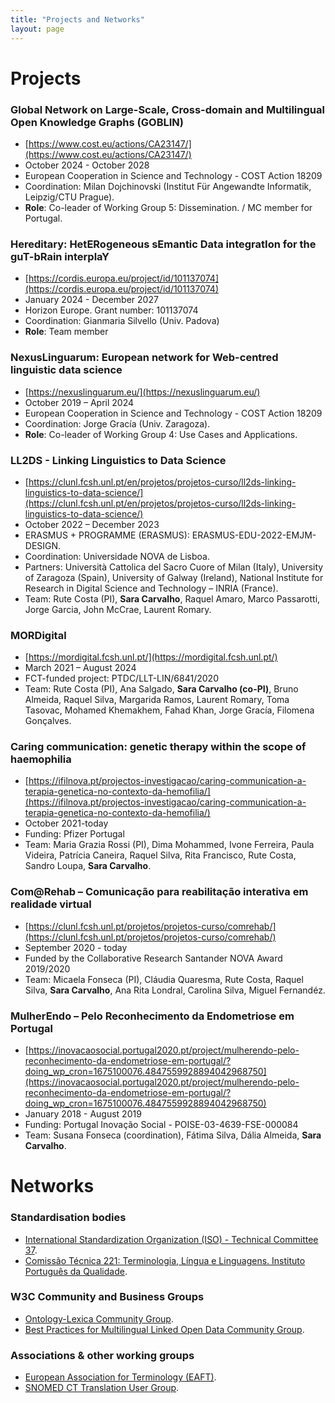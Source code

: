 ```yaml
---
title: "Projects and Networks"
layout: page
---
```

# Projects

### Global Network on Large-Scale, Cross-domain and Multilingual Open Knowledge Graphs (GOBLIN) 
- [https://www.cost.eu/actions/CA23147/](https://www.cost.eu/actions/CA23147/)
- October 2024 - October 2028
- European Cooperation in Science and Technology - COST Action 18209 
- Coordination: Milan Dojchinovski (Institut Für Angewandte Informatik, Leipzig/CTU Prague).
- **Role**: Co-leader of Working Group 5: Dissemination. / MC member for Portugal.

### Hereditary: HetERogeneous sEmantic Data integratIon for the guT-bRain interplaY
- [https://cordis.europa.eu/project/id/101137074](https://cordis.europa.eu/project/id/101137074)
- January 2024 - December 2027
- Horizon Europe. Grant number: 101137074
- Coordination: Gianmaria Silvello (Univ. Padova)
- **Role**: Team member

### NexusLinguarum: European network for Web-centred linguistic data science 
- [https://nexuslinguarum.eu/](https://nexuslinguarum.eu/)
- October 2019 – April 2024
- European Cooperation in Science and Technology - COST Action 18209 
- Coordination: Jorge Gracía (Univ. Zaragoza).
- **Role**: Co-leader of Working Group 4: Use Cases and Applications.

### LL2DS - Linking Linguistics to Data Science
- [https://clunl.fcsh.unl.pt/en/projetos/projetos-curso/ll2ds-linking-linguistics-to-data-science/](https://clunl.fcsh.unl.pt/en/projetos/projetos-curso/ll2ds-linking-linguistics-to-data-science/)
- October 2022 – December 2023
- ERASMUS + PROGRAMME (ERASMUS): ERASMUS-EDU-2022-EMJM-DESIGN.
- Coordination: Universidade NOVA de Lisboa. 
- Partners: Università Cattolica del Sacro Cuore of Milan (Italy), University of Zaragoza (Spain), University of Galway (Ireland), National Institute for Research in Digital Science and Technology – INRIA (France).
- Team: Rute Costa (PI), **Sara Carvalho**, Raquel Amaro, Marco Passarotti, Jorge Garcia, John McCrae, Laurent Romary.

### MORDigital
- [https://mordigital.fcsh.unl.pt/](https://mordigital.fcsh.unl.pt/)
- March 2021 – August 2024
- FCT-funded project: PTDC/LLT-LIN/6841/2020
- Team: Rute Costa (PI), Ana Salgado, **Sara Carvalho (co-PI)**, Bruno Almeida, Raquel Silva, Margarida Ramos, Laurent Romary, Toma Tasovac, Mohamed Khemakhem, Fahad Khan, Jorge Gracía, Filomena Gonçalves.

### Caring communication: genetic therapy within the scope of haemophilia 
- [https://ifilnova.pt/projectos-investigacao/caring-communication-a-terapia-genetica-no-contexto-da-hemofilia/](https://ifilnova.pt/projectos-investigacao/caring-communication-a-terapia-genetica-no-contexto-da-hemofilia/)
- October 2021-today
- Funding: Pfizer Portugal
- Team: Maria Grazia Rossi (PI), Dima Mohammed, Ivone Ferreira, Paula Videira, Patrícia Caneira, Raquel Silva, Rita Francisco, Rute Costa, Sandro Loupa, **Sara Carvalho**.

### Com@Rehab – Comunicação para reabilitação interativa em realidade virtual
- [https://clunl.fcsh.unl.pt/projetos/projetos-curso/comrehab/](https://clunl.fcsh.unl.pt/projetos/projetos-curso/comrehab/)
- September 2020 - today
- Funded by the Collaborative Research Santander NOVA Award 2019/2020
- Team: Micaela Fonseca (PI), Cláudia Quaresma, Rute Costa, Raquel Silva, **Sara Carvalho**, Ana Rita Londral, Carolina Silva, Miguel Fernandéz.

### MulherEndo – Pelo Reconhecimento da Endometriose em Portugal
- [https://inovacaosocial.portugal2020.pt/project/mulherendo-pelo-reconhecimento-da-endometriose-em-portugal/?doing_wp_cron=1675100076.4847559928894042968750](https://inovacaosocial.portugal2020.pt/project/mulherendo-pelo-reconhecimento-da-endometriose-em-portugal/?doing_wp_cron=1675100076.4847559928894042968750)
- January 2018 - August 2019
- Funding: Portugal Inovação Social - POISE-03-4639-FSE-000084 
- Team: Susana Fonseca (coordination), Fátima Silva, Dália Almeida, **Sara Carvalho**.

# Networks
### Standardisation bodies
- [International Standardization Organization (ISO) - Technical Committee 37](https://www.iso.org/committee/48104.html).
- [Comissão Técnica 221: Terminologia, Língua e Linguagens. Instituto Português da Qualidade](https://storagewebsiteipq.blob.core.windows.net/website/CT-221-3.pdf).

### W3C Community and Business Groups 
- [Ontology-Lexica Community Group](https://www.w3.org/community/ontolex/).
- [Best Practices for Multilingual Linked Open Data Community Group](https://www.w3.org/community/bpmlod/).
  
### Associations & other working groups
- [European Association for Terminology (EAFT)](https://www.eaft-aet.net/en).
- [SNOMED CT Translation User Group](https://confluence.ihtsdotools.org/display/TRANSLATIONUSERGROUP/Translation+User+Group+Home).


